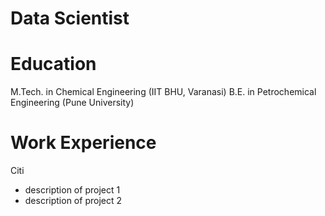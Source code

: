 # Data Scientist

# Education
M.Tech. in Chemical Engineering (IIT BHU, Varanasi)
B.E. in Petrochemical Engineering (Pune University) 

# Work Experience
Citi
- description of project 1
- description of project 2
